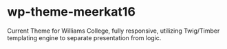 # wp-theme-meerkat16
Current Theme for Williams College, fully responsive, utilizing Twig/Timber templating engine to separate presentation from logic.
